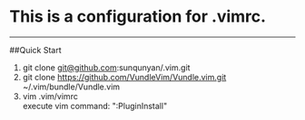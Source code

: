 This is a configuration for .vimrc.        
==
----
##Quick Start
1. git clone git@github.com:sunqunyan/.vim.git
2. git clone https://github.com/VundleVim/Vundle.vim.git ~/.vim/bundle/Vundle.vim <br /> 
3. vim .vim/vimrc <br /> 
execute vim command:  ":PluginInstall" <br /> 
